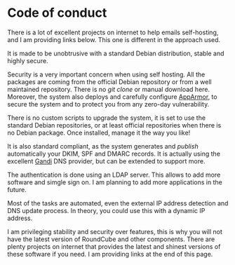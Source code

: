 # Code of conduct

There is a lot of excellent projects on internet to help emails self-hosting, and I am providing links below. This one is different in the approach used.

It is made to be unobtrusive with a standard Debian distribution, stable and highly secure.

Security is a very important concern when using self hosting. All the packages are coming from the official Debian repository or from a well maintained repository. There is no *git clone* or manual download here. Moreover, the system also deploys and carefully configure [AppArmor](https://en.wikipedia.org/wiki/AppArmor), to secure the system and to protect you from any zero-day vulnerability.

There is no custom scripts to upgrade the system, it is set to use the standard Debian repositories, or at least official repositories when there is no Debian package. Once installed, manage it the way you like!

It is also standard compliant, as the system generates and _publish_ automatically your DKIM, SPF and DMARC records. It is actually using the excellent [Gandi](https://gandi.net) DNS provider, but can be extended to support more.

The authentication is done using an LDAP server. This allows to add more software and simgle sign on. I am planning to add more applications in the future.

Most of the tasks are automated, even the external IP address detection and DNS update process. In theory, you could use this with a dynamic IP address.

I am privileging stability and security over features, this is why you will not have the latest version of RoundCube and other components. There are plenty projects on internet that provides the latest and shinest versions of these software if you need. I am providing links at the end of this page.


